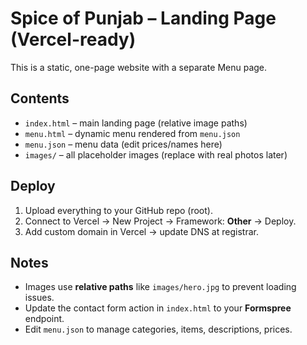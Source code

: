 # Spice of Punjab – Landing Page (Vercel-ready)

This is a static, one-page website with a separate Menu page.

## Contents
- `index.html` – main landing page (relative image paths)
- `menu.html` – dynamic menu rendered from `menu.json`
- `menu.json` – menu data (edit prices/names here)
- `images/` – all placeholder images (replace with real photos later)

## Deploy
1. Upload everything to your GitHub repo (root).
2. Connect to Vercel → New Project → Framework: **Other** → Deploy.
3. Add custom domain in Vercel → update DNS at registrar.

## Notes
- Images use **relative paths** like `images/hero.jpg` to prevent loading issues.
- Update the contact form action in `index.html` to your **Formspree** endpoint.
- Edit `menu.json` to manage categories, items, descriptions, prices.
